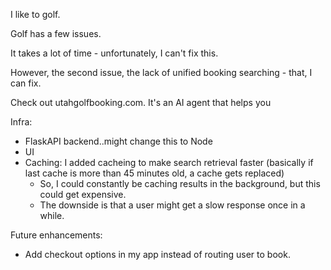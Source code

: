 I like to golf.

Golf has a few issues.

It takes a lot of time - unfortunately, I can't fix this.

However, the second issue, the lack of unified booking searching - that, I can fix.

Check out utahgolfbooking.com.
It's an AI agent that helps you

Infra:
- FlaskAPI backend..might change this to Node
- UI
- Caching: I added cacheing to make search retrieval faster (basically if last cache is more than 45 minutes old, a cache gets replaced)
    - So, I could constantly be caching results in the background, but this could get expensive. 
    - The downside is that a user might get a slow response once in a while. 

Future enhancements:
- Add checkout options in my app instead of routing user to book.

